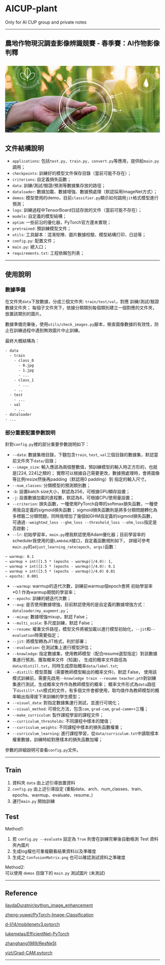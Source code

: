 # AICUP-plant
Only for AI CUP group and private notes

---
## 農地作物現況調查影像辨識競賽 - 春季賽：AI作物影像判釋
![image](https://github.com/bobo0303/AIcup-palnt/blob/main/Just_image/93c8c26b-0e96-44bc-9a53-1c96353ad340-big.jpg)
---

## 文件結構說明

- `applications`: 包括`test.py, train.py, convert.py`等應用，提供給`main.py`調用；
- `checkpoints`: 訓練好的模型文件保存目錄（當前可能不存在）；
- `criterions`: 自定義損失函數；
- `data`: 訓練/測試/驗證/預測等數據集存放的路徑；
- `dataloader`: 數據加載、數據增強、數據預處理（默認採用ImageNet方式）；
- `demos`: 模型使用的demo，目前`classifier.py`顯示如何調用`jit`格式模型進行預測；
- `logs`: 訓練過程中TensorBoard日誌存放的文件（當前可能不存在）；
- `models`: 自定義的模型結構；
- `optim`: 一些前沿的優化器，PyTorch官方還未實現；
- `pretrained`: 預訓練模型文件；
- `utils`: 工具腳本：混淆矩陣、圖片數據校驗、模型結構打印、日誌等；
- `config.py`: 配置文件；
- `main.py`: 總入口；
- `requirements.txt`: 工程依賴包列表；


---

## 使用說明

### 數據準備

在文件夾`data`下放數據，分成三個文件夾: `train/test/val`，對應 訓練/測試/驗證 數據文件夾；
每個子文件夾下，依據分類類別每個類別建立一個對應的文件夾，放置該類別的圖片。

數據準備完畢後，使用`utils/check_images.py`腳本，檢查圖像數據的有效性，防止在訓練過程中遇到無效圖片中止訓練。

最終大概結構為：
```
- data
  - train
    - class_0
      - 0.jpg
      - 1.jpg
      - ...
    - class_1
      - ...
    - ..
  - test
    - ...
  - val
    - ...
- dataloader
- ...
```

### 部分重要配置參數說明

針對`config.py`裡的部分重要參數說明如下：

- `--data`: 數據集根目錄，下麵包含`train`, `test`, `val`三個目錄的數據集，默認當前文件夾下`data/`目錄；
- `--image_size`: 輸入應該為兩個整數值，預訓練模型的輸入時正方形的，也就是[224, 224]之類的；
實際可以根據自己需要更改，數據預處理時，會將圖像 等比例resize然後再padding（默認用0 padding）到 指定的輸入尺寸。
- `--num_classes`: 分類模型的預測類別數；
- `-b`: 設置batch size大小，默認為256，可根據GPU顯存設置；
- `-j`: 設置數據加載的進程數，默認為8，可根據CPU使用量設置；
- `--criterion`: 損失函數，一種使用PyTorch自帶的softmax損失函數，一種使用我自定義的sigmoid損失函數；
sigmoid損失函數則是將多分類問題轉化為多標籤二分類問題，同時我增加了幾個如GHM自定義的sigmoid損失函數，
可通過`--weighted_loss --ghm_loss --threshold_loss --ohm_loss`指定是否啟動；
- `--lr`: 初始學習率，`main.py`裡我默認使用Adam優化器；目前學習率的scheduler我使用的是`LambdaLR`接口，自定義函數規則如下，
詳細可參考`main.py`的`adjust_learning_rate(epoch, args)`函數：
```
~ warmup: 0.1
~ warmup + int([1.5 * (epochs - warmup)]/4.0): 1, 
~ warmup + int([2.5 * (epochs - warmup)]/4.0): 0.1
~ warmup + int([3.5 * (epochs - warmup)]/4.0) 0.01
~ epochs: 0.001
```
- `--warmup`: warmup的迭代次數，訓練前warmup個epoch會將 初始學習率*0.1 作為warmup期間的學習率；
- `--epochs`: 訓練的總迭代次數；
- `--aug`: 是否使用數據增強，目前默認使用的是自定義的數據增強方式：`dataloader/my_augment.py`；
- `--mixup`: 數據增強mixup，默認 False；
- `--multi_scale`: 多尺度訓練，默認 False；
- `--resume`: 權重文件路徑，模型文件將被加載以進行模型初始化，`--jit`和`--evaluation`時需要指定；
- `--jit`: 將模型轉為JIT格式，利於部署；
- `--evaluation`: 在測試集上進行模型評估；
- `--knowledge`: 指定數據集，使用教師模型（配合resume選型指定）對該數據集進行預測，獲取概率文件（知識)，
生成的概率文件路徑為`data/distill.txt`，同時生成原始概率`data/label.txt`;
- `--distill`: 模型蒸餾（需要教師模型輸出的概率文件)，默認 False，
使用該模式訓練前，需要先啟用`--knowledge train --resume teacher.pth`對訓練集進行測試，生成概率文件作為教師模型的概率；
概率文件形式為`data`路徑下`distill*.txt`模式的文件，有多個文件會都使用，取均值作為教師模型的概率輸出指導接下來訓練的學生模型；
- `--visual_data`: 對指定數據集運行測試，並進行可視化；
- `--visual_method`: 可視化方法，包含`cam`, `grad-cam`, `grad-camm++`三種；
- `--make_curriculum`: 製作課程學習的課程文件；
- `--curriculum_thresholds`: 不同課程中樣本的閾值；
- `--curriculum_weights`: 不同課程中樣本的損失函數權重；
- `--curriculum_learning`: 進行課程學習，從`data/curriculum.txt`中讀取樣本權重數據，訓練時給對應樣本的損失函數加權；

參數的詳細說明可查看`config.py`文件。

---
## Train
1. 資料夾 `data` 由上述引導放置資料
2. `config.py` 由上述引導設定 (重點data、arch、num_classes、train、epochs、warmup、evaluate、resume、)
3. 運行`main.py` 開始訓練

## Test
Method1:
1. 若 `config.py --evaluate` 設定為 `True` 則會在訓練完畢後自動檢測 Test 資料夾內圖片
2. 生成log檔也可重複觀看結果資料以及準確度
3. 生成之 `ConfusionMatrix.png` 也可以確認測試資料之準確度  

Method2:  
可以使用 `demos` 目錄下的 `main.py` 測試圖片 (未測試)

---

## Reference

[ilaydaDuratnir/python_image_enhancement](https://github.com/ilaydaDuratnir/python_image_enhancement)

[zheng-yuwei/PyTorch-Image-Classification](https://github.com/zheng-yuwei/PyTorch-Image-Classification)

[d-li14/mobilenetv3.pytorch](https://github.com/d-li14/mobilenetv3.pytorch)

[lukemelas/EfficientNet-PyTorch](https://github.com/lukemelas/EfficientNet-PyTorch)

[zhanghang1989/ResNeSt](https://github.com/zhanghang1989/ResNeSt)

[yizt/Grad-CAM.pytorch](https://github.com/yizt/Grad-CAM.pytorch)

---

